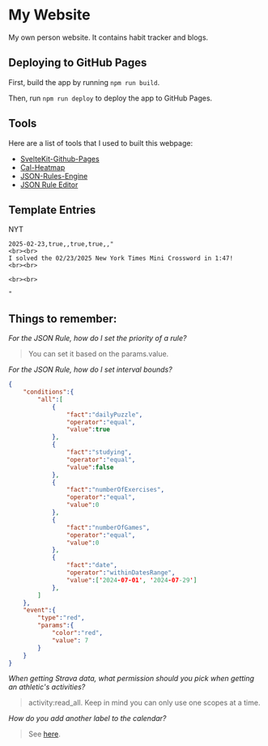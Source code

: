 # My Website

My own person website. It contains habit tracker and blogs.

## Deploying to GitHub Pages

First, build the app by running `npm run build`.

Then, run `npm run deploy` to deploy the app to GitHub Pages.

## Tools

Here are a list of tools that I used to built this webpage: 

- [SvelteKit-Github-Pages](https://metonym.github.io/sveltekit-gh-pages/)
- [Cal-Heatmap](https://github.com/wa0x6e/cal-heatmap)
- [JSON-Rules-Engine](https://github.com/CacheControl/json-rules-engine)
- [JSON Rule Editor](https://www.json-rule-editor.com/#/home)

## Template Entries

NYT
```csv
2025-02-23,true,,true,true,,"
<br><br>
I solved the 02/23/2025 New York Times Mini Crossword in 1:47!
<br><br>

<br><br>

"
```

## Things to remember:

*For the JSON Rule, how do I set the priority of a rule?*

> You can set it based on the params.value.

*For the JSON Rule, how do I set interval bounds?*

```json
{
    "conditions":{
        "all":[
            {
                "fact":"dailyPuzzle",
                "operator":"equal",
                "value":true
            },
            {
                "fact":"studying",
                "operator":"equal",
                "value":false
            },
            {
                "fact":"numberOfExercises",
                "operator":"equal",
                "value":0
            },
            {
                "fact":"numberOfGames",
                "operator":"equal",
                "value":0
            },
            {
                "fact":"date",
                "operator":"withinDatesRange",
                "value":['2024-07-01', '2024-07-29']
            },
        ]
    },
    "event":{
        "type":"red",
        "params":{
            "color":"red",
            "value": 7
        }
    }
}
```

*When getting Strava data, what permission should you pick when getting an athletic's activities?*

> activity:read_all. Keep in mind you can only use one scopes at a time.

*How do you add another label to the calendar?*

> See [here](https://cal-heatmap.com/docs/plugins/calendarLabel#position).